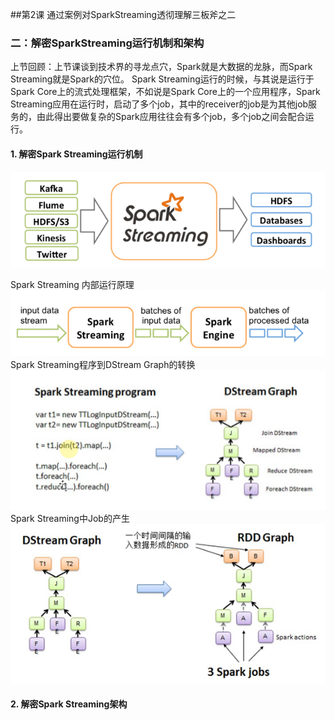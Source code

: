 ##第2课 通过案例对SparkStreaming透彻理解三板斧之二
### 二：解密SparkStreaming运行机制和架构
上节回顾：上节课谈到技术界的寻龙点穴，Spark就是大数据的龙脉，而Spark Streaming就是Spark的穴位。 Spark Streaming运行的时候，与其说是运行于Spark Core上的流式处理框架，不如说是Spark Core上的一个应用程序，Spark Streaming应用在运行时，启动了多个job，其中的receiver的job是为其他job服务的，由此得出要做复杂的Spark应用往往会有多个job，多个job之间会配合运行。
#### 1. 解密Spark Streaming运行机制
![](3.png)

Spark Streaming 内部运行原理
![](4.png)
Spark Streaming程序到DStream Graph的转换
![](5.png)
Spark Streaming中Job的产生
![](6.png)



#### 2. 解密Spark Streaming架构
